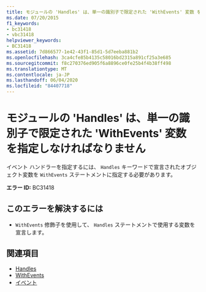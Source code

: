 ```yaml
---
title: モジュールの 'Handles' は、単一の識別子で限定された 'WithEvents' 変数 を指定しなければなりません
ms.date: 07/20/2015
f1_keywords:
- bc31418
- vbc31418
helpviewer_keywords:
- BC31418
ms.assetid: 7d866577-1e42-43f1-85d1-5d7eeba881b2
ms.openlocfilehash: 3ca4cfe85b4135c58016bd2315a891cf25a3e685
ms.sourcegitcommit: f8c270376ed905f6a8896ce0fe25b4f4b38ff498
ms.translationtype: MT
ms.contentlocale: ja-JP
ms.lasthandoff: 06/04/2020
ms.locfileid: "84407718"
---
```

# <a name="handles-in-modules-must-specify-a-withevents-variable-qualified-with-a-single-identifier"></a>モジュールの 'Handles' は、単一の識別子で限定された 'WithEvents' 変数 を指定しなければなりません
イベント ハンドラーを指定するには、 `Handles` キーワードで宣言されたオブジェクト変数を `WithEvents` ステートメントに指定する必要があります。  
  
 **エラー ID:** BC31418  
  
## <a name="to-correct-this-error"></a>このエラーを解決するには  
  
- `WithEvents` 修飾子を使用して、 `Handles` ステートメントで使用する変数を宣言します。  
  
## <a name="see-also"></a>関連項目

- [Handles](../language-reference/statements/handles-clause.md)
- [WithEvents](../language-reference/modifiers/withevents.md)
- [イベント](../programming-guide/language-features/events/index.md)
